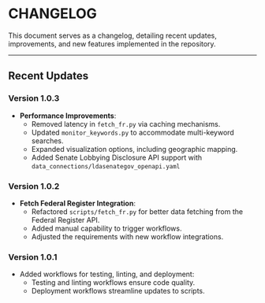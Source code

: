 
# CHANGELOG

This document serves as a changelog, detailing recent updates, improvements, and new features implemented in the repository.

---

## Recent Updates

### Version 1.0.3

- **Performance Improvements**:
  - Removed latency in `fetch_fr.py` via caching mechanisms.
  - Updated `monitor_keywords.py` to accommodate multi-keyword searches.
  - Expanded visualization options, including geographic mapping.
  - Added Senate Lobbying Disclosure API support with  `data_connections/ldasenategov_openapi.yaml`

### Version 1.0.2

- **Fetch Federal Register Integration**:
  - Refactored `scripts/fetch_fr.py` for better data fetching from the Federal Register API.
  - Added manual capability to trigger workflows.
  - Adjusted the requirements with new workflow integrations.

### Version 1.0.1

- Added workflows for testing, linting, and deployment:
  - Testing and linting workflows ensure code quality.
  - Deployment workflows streamline updates to scripts.
